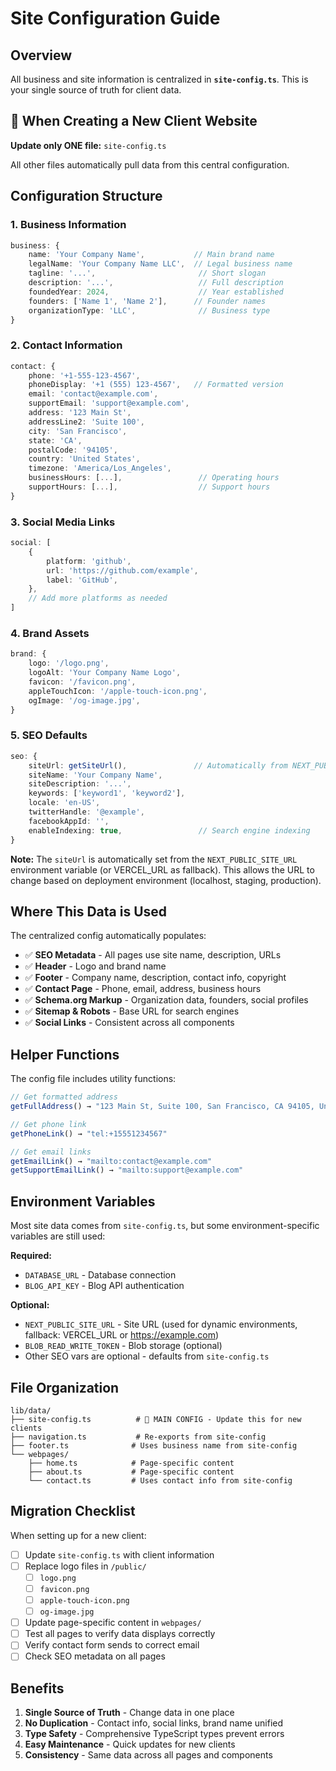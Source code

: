 # Site Configuration Guide

## Overview

All business and site information is centralized in **`site-config.ts`**. This is your single source of truth for client data.

## 🎯 When Creating a New Client Website

**Update only ONE file:** `site-config.ts`

All other files automatically pull data from this central configuration.

## Configuration Structure

### 1. Business Information

```typescript
business: {
    name: 'Your Company Name',           // Main brand name
    legalName: 'Your Company Name LLC',  // Legal business name
    tagline: '...',                       // Short slogan
    description: '...',                   // Full description
    foundedYear: 2024,                    // Year established
    founders: ['Name 1', 'Name 2'],      // Founder names
    organizationType: 'LLC',              // Business type
}
```

### 2. Contact Information

```typescript
contact: {
    phone: '+1-555-123-4567',
    phoneDisplay: '+1 (555) 123-4567',   // Formatted version
    email: 'contact@example.com',
    supportEmail: 'support@example.com',
    address: '123 Main St',
    addressLine2: 'Suite 100',
    city: 'San Francisco',
    state: 'CA',
    postalCode: '94105',
    country: 'United States',
    timezone: 'America/Los_Angeles',
    businessHours: [...],                 // Operating hours
    supportHours: [...],                  // Support hours
}
```

### 3. Social Media Links

```typescript
social: [
    {
        platform: 'github',
        url: 'https://github.com/example',
        label: 'GitHub',
    },
    // Add more platforms as needed
]
```

### 4. Brand Assets

```typescript
brand: {
    logo: '/logo.png',
    logoAlt: 'Your Company Name Logo',
    favicon: '/favicon.png',
    appleTouchIcon: '/apple-touch-icon.png',
    ogImage: '/og-image.jpg',
}
```

### 5. SEO Defaults

```typescript
seo: {
    siteUrl: getSiteUrl(),               // Automatically from NEXT_PUBLIC_SITE_URL env
    siteName: 'Your Company Name',
    siteDescription: '...',
    keywords: ['keyword1', 'keyword2'],
    locale: 'en-US',
    twitterHandle: '@example',
    facebookAppId: '',
    enableIndexing: true,                 // Search engine indexing
}
```

**Note:** The `siteUrl` is automatically set from the `NEXT_PUBLIC_SITE_URL` environment variable (or VERCEL_URL as fallback). This allows the URL to change based on deployment environment (localhost, staging, production).

## Where This Data is Used

The centralized config automatically populates:

- ✅ **SEO Metadata** - All pages use site name, description, URLs
- ✅ **Header** - Logo and brand name
- ✅ **Footer** - Company name, description, contact info, copyright
- ✅ **Contact Page** - Phone, email, address, business hours
- ✅ **Schema.org Markup** - Organization data, founders, social profiles
- ✅ **Sitemap & Robots** - Base URL for search engines
- ✅ **Social Links** - Consistent across all components

## Helper Functions

The config file includes utility functions:

```typescript
// Get formatted address
getFullAddress() → "123 Main St, Suite 100, San Francisco, CA 94105, United States"

// Get phone link
getPhoneLink() → "tel:+15551234567"

// Get email links
getEmailLink() → "mailto:contact@example.com"
getSupportEmailLink() → "mailto:support@example.com"
```

## Environment Variables

Most site data comes from `site-config.ts`, but some environment-specific variables are still used:

**Required:**

- `DATABASE_URL` - Database connection
- `BLOG_API_KEY` - Blog API authentication

**Optional:**

- `NEXT_PUBLIC_SITE_URL` - Site URL (used for dynamic environments, fallback: VERCEL_URL or https://example.com)
- `BLOB_READ_WRITE_TOKEN` - Blob storage (optional)
- Other SEO vars are optional - defaults from `site-config.ts`

## File Organization

```
lib/data/
├── site-config.ts          # 🎯 MAIN CONFIG - Update this for new clients
├── navigation.ts           # Re-exports from site-config
├── footer.ts              # Uses business name from site-config
└── webpages/
    ├── home.ts            # Page-specific content
    ├── about.ts           # Page-specific content
    └── contact.ts         # Uses contact info from site-config
```

## Migration Checklist

When setting up for a new client:

- [ ] Update `site-config.ts` with client information
- [ ] Replace logo files in `/public/`
    - [ ] `logo.png`
    - [ ] `favicon.png`
    - [ ] `apple-touch-icon.png`
    - [ ] `og-image.jpg`
- [ ] Update page-specific content in `webpages/`
- [ ] Test all pages to verify data displays correctly
- [ ] Verify contact form sends to correct email
- [ ] Check SEO metadata on all pages

## Benefits

1. **Single Source of Truth** - Change data in one place
2. **No Duplication** - Contact info, social links, brand name unified
3. **Type Safety** - Comprehensive TypeScript types prevent errors
4. **Easy Maintenance** - Quick updates for new clients
5. **Consistency** - Same data across all pages and components
